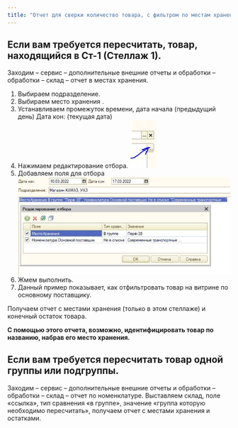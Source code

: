 ```yaml
---
title: "Отчет для сверки количество товара, с фильтром по местам хранения"
---
```


## Если вам требуется пересчитать, товар, находящийся в Ст-1 (Стеллаж 1).

Заходим – сервис – дополнительные внешние отчеты и обработки – обработки – склад – отчет в местах хранения.

1.  Выбираем подразделение.
2.  Выбираем место хранения .
3.  Устанавливаем промежуток времени, дата начала (предыдущий день) Дата кон: (текущая дата)   
4.  Нажимаем редактирование отбора. ![](_attach/image5.jpeg)
5.  Добавляем поля для отбора ![](_attach/image6.jpeg)
6.  Жмем выполнить.  
7.  Данный пример показывает, как отфильтровать товар на витрине по основному поставщику.

Получаем отчет с местами хранения (только в этом стеллаже) и конечный остаток товара.

**С помощью этого отчета, возможно, идентифицировать товар по названию, набрав его место хранения.**

## Если вам требуется пересчитать товар одной группы или подгруппы.

Заходим – сервис – дополнительные внешние отчеты и обработки – обработки – склад – отчет по номенклатуре. Выставляем склад, поле «ссылка», тип сравнения «в группе», значение «группа которую необходимо пересчитать», получаем отчет с местами хранения и остатками.